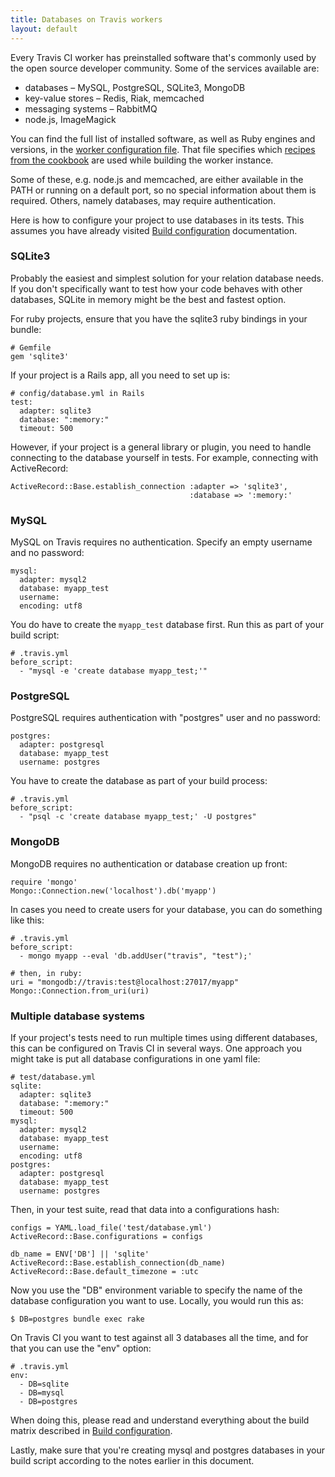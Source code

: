 ```yaml
---
title: Databases on Travis workers
layout: default
---
```


Every Travis CI worker has preinstalled software that's commonly used by the open source developer community. Some of the services available are:

* databases – MySQL, PostgreSQL, SQLite3, MongoDB
* key-value stores – Redis, Riak, memcached
* messaging systems – RabbitMQ
* node.js, ImageMagick

You can find the full list of installed software, as well as Ruby engines and versions, in the [worker
configuration file][config]. That file specifies which [recipes from the cookbook][cookbook] are used while building the worker instance.

Some of these, e.g. node.js and memcached, are either available in the PATH or running on a default port, so no special information about them is required. Others, namely databases, may require authentication.

Here is how to configure your project to use databases in its tests. This assumes you have already visited [Build configuration][] documentation.

### SQLite3

Probably the easiest and simplest solution for your relation database needs. If you don't specifically want to test how your code behaves with other databases, SQLite in memory might be the best and fastest option.

For ruby projects, ensure that you have the sqlite3 ruby bindings in your bundle:

    # Gemfile
    gem 'sqlite3'

If your project is a Rails app, all you need to set up is:

    # config/database.yml in Rails
    test:
      adapter: sqlite3
      database: ":memory:"
      timeout: 500

However, if your project is a general library or plugin, you need to handle connecting to the database yourself in tests. For example, connecting with ActiveRecord:

    ActiveRecord::Base.establish_connection :adapter => 'sqlite3',
                                            :database => ':memory:'

### MySQL

MySQL on Travis requires no authentication. Specify an empty username and no password:

    mysql:
      adapter: mysql2
      database: myapp_test
      username: 
      encoding: utf8

You do have to create the `myapp_test` database first. Run this as part of your build script:

    # .travis.yml
    before_script:
      - "mysql -e 'create database myapp_test;'"

### PostgreSQL

PostgreSQL requires authentication with "postgres" user and no password:

    postgres:
      adapter: postgresql
      database: myapp_test
      username: postgres

You have to create the database as part of your build process:

    # .travis.yml
    before_script:
      - "psql -c 'create database myapp_test;' -U postgres"

### MongoDB

MongoDB requires no authentication or database creation up front:

    require 'mongo'
    Mongo::Connection.new('localhost').db('myapp')

In cases you need to create users for your database, you can do something like this:

    # .travis.yml
    before_script:
      - mongo myapp --eval 'db.addUser("travis", "test");'

    # then, in ruby:
    uri = "mongodb://travis:test@localhost:27017/myapp"
    Mongo::Connection.from_uri(uri)

### Multiple database systems

If your project's tests need to run multiple times using different databases, this can be configured on Travis CI in several ways. One approach you might take is put all database configurations in one yaml file:

    # test/database.yml
    sqlite:
      adapter: sqlite3
      database: ":memory:"
      timeout: 500
    mysql:
      adapter: mysql2
      database: myapp_test
      username: 
      encoding: utf8
    postgres:
      adapter: postgresql
      database: myapp_test
      username: postgres

Then, in your test suite, read that data into a configurations hash:

    configs = YAML.load_file('test/database.yml')
    ActiveRecord::Base.configurations = configs

    db_name = ENV['DB'] || 'sqlite'
    ActiveRecord::Base.establish_connection(db_name)
    ActiveRecord::Base.default_timezone = :utc

Now you use the "DB" environment variable to specify the name of the database configuration you want to use. Locally, you would run this as:

    $ DB=postgres bundle exec rake

On Travis CI you want to test against all 3 databases all the time, and for that you can use the "env" option:

    # .travis.yml
    env:
      - DB=sqlite
      - DB=mysql
      - DB=postgres

When doing this, please read and understand everything about the build matrix described in [Build configuration][].

Lastly, make sure that you're creating mysql and postgres databases in your build script according to the notes earlier in this document.


[cookbook]: https://github.com/travis-ci/travis-cookbooks
[config]: https://github.com/travis-ci/travis-worker/blob/master/config/worker.production.yml
[build configuration]: /docs/user/build-configuration/
